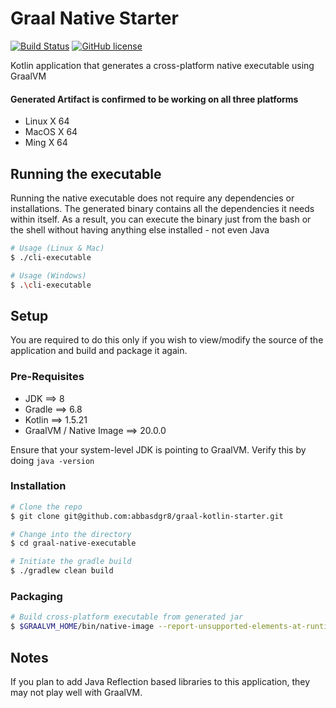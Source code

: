 # Graal Native Starter

[![Build Status](https://travis-ci.com/abbasdgr8/ticketing-search-app.svg?token=sVudbeziXANtkqKLaFRM&branch=master)](https://travis-ci.com/abbasdgr8/graal-kotlin-starter)
[![GitHub license](https://img.shields.io/badge/license-Apache%20License%202.0-blue.svg?style=flat)](https://www.apache.org/licenses/LICENSE-2.0)


Kotlin application that generates a cross-platform native executable using GraalVM

#### Generated Artifact is confirmed to be working on all three platforms
- Linux X 64
- MacOS X 64
- Ming X 64

## Running the executable
Running the native executable does not require any dependencies or installations. The generated binary contains all the dependencies it needs within itself. As a result, you can execute the binary just from the bash or the shell without having anything else installed - not even Java
```bash
# Usage (Linux & Mac)
$ ./cli-executable

# Usage (Windows)
$ .\cli-executable
```

## Setup
You are required to do this only if you wish to view/modify the source of the application and build and package it again.
### Pre-Requisites
- JDK ==> 8
- Gradle ==> 6.8
- Kotlin ==> 1.5.21
- GraalVM / Native Image ==> 20.0.0

Ensure that your system-level JDK is pointing to GraalVM. Verify this by doing `java -version`

### Installation
```bash
# Clone the repo
$ git clone git@github.com:abbasdgr8/graal-kotlin-starter.git

# Change into the directory
$ cd graal-native-executable

# Initiate the gradle build
$ ./gradlew clean build
```

### Packaging
```bash
# Build cross-platform executable from generated jar
$ $GRAALVM_HOME/bin/native-image --report-unsupported-elements-at-runtime -jar build/libs/graal-native-executable-1.0-SNAPSHOT.jar cli-executable --enable-url-protocols=http --no-server
```

## Notes
If you plan to add Java Reflection based libraries to this application, they may not play well with GraalVM.
